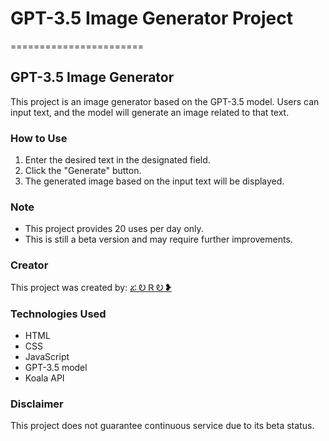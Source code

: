 # GPT-3.5 Image Generator Project
=======================

## GPT-3.5 Image Generator

This project is an image generator based on the GPT-3.5 model. Users can input text, and the model will generate an image related to that text.

### How to Use

1. Enter the desired text in the designated field.
2. Click the "Generate" button.
3. The generated image based on the input text will be displayed.

### Note

- This project provides 20 uses per day only.
- This is still a beta version and may require further improvements.

### Creator

This project was created by: [ፚ Ꭷ Ꮢ Ꭷ ❥](https://t.me/ZORO2045)

### Technologies Used

- HTML
- CSS
- JavaScript
- GPT-3.5 model
- Koala API

### Disclaimer

This project does not guarantee continuous service due to its beta status.
